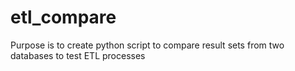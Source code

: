 # etl_compare
Purpose is to create python script to compare result sets from two databases to test ETL processes
